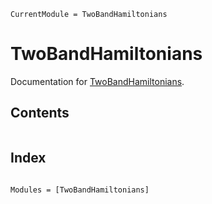 ```@meta
CurrentModule = TwoBandHamiltonians
```

# TwoBandHamiltonians

Documentation for [TwoBandHamiltonians](https://github.com/howbgl/TwoBandHamiltonians.jl).

## Contents
```@contents
```

## Index
```@index
```

```@autodocs
Modules = [TwoBandHamiltonians]
```
